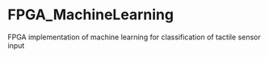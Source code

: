 # FPGA_MachineLearning
FPGA implementation of machine learning for classification of tactile sensor input
